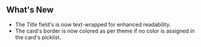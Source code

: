 ## What's New

- The *Title* field's is now text-wrapped for enhanced readability.
- The card's border is now colored as per theme if no color is assigned in the card's picklist.